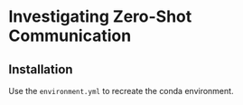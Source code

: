 # Investigating Zero-Shot Communication

## Installation

Use the `environment.yml` to recreate the conda environment.

